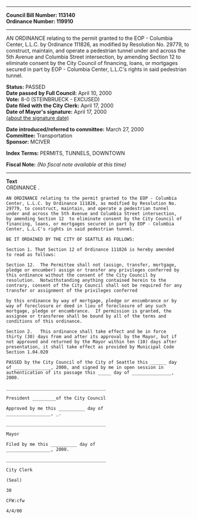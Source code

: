 * * * * *  
  
**Council Bill Number: [](#h0)[](#h2)113140**   
**Ordinance Number: 119910**  
  
* * * * *  
  
AN ORDINANCE relating to the permit granted to the EOP - Columbia Center, L.L.C. by Ordinance 111826, as modified by Resolution No. 29779, to construct, maintain, and operate a pedestrian tunnel under and across the 5th Avenue and Columbia Street intersection, by amending Section 12 to eliminate consent by the City Council of financing, loans, or mortgages secured in part by EOP - Columbia Center, L.L.C's rights in said pedestrian tunnel.  
  
**Status:** PASSED   
**Date passed by Full Council:** April 10, 2000   
**Vote:** 8-0 (STEINBRUECK - EXCUSED)   
**Date filed with the City Clerk:** April 17, 2000   
**Date of Mayor's signature:** April 17, 2000   
[(about the signature date)](/~public/approvaldate.htm)   
  
  
**Date introduced/referred to committee:** March 27, 2000   
**Committee:** Transportation   
**Sponsor:** MCIVER   
  
**Index Terms:** PERMITS, TUNNELS, DOWNTOWN  
  
**Fiscal Note:** *(No fiscal note available at this time)*  
  
* * * * *  
  
**Text**  
    ORDINANCE                    .  
  
    AN ORDINANCE relating to the permit granted to the EOP - Columbia  
    Center, L.L.C. by Ordinance 111826, as modified by Resolution No.  
    29779, to construct, maintain, and operate a pedestrian tunnel  
    under and across the 5th Avenue and Columbia Street intersection,  
    by amending Section 12  to eliminate consent by the City Council of  
    financing, loans, or mortgages secured in part by EOP - Columbia  
    Center, L.L.C's rights in said pedestrian tunnel.  
  
    BE IT ORDAINED BY THE CITY OF SEATTLE AS FOLLOWS:  
  
    Section 1. That Section 12 of Ordinance 111826 is hereby amended  
    to read as follows:  
  
    Section 12.  The Permittee shall not (assign, transfer, mortgage,  
    pledge or encumber) assign or transfer any privileges conferred by  
    this ordinance without the consent of the City Council by  
    resolution.  Notwithstanding anything contained herein to the  
    contrary, consent of the City Council shall not be required for any  
    transfer or assignment of the privileges conferred  
  
    by this ordinance by way of mortgage, pledge or encumbrance or by  
    way of foreclosure or deed in lieu of foreclosure of any such  
    mortgage, pledge or encumbrance.  If permission is granted, the  
    assignee or transferee shall be bound by all of the terms and  
    conditions of this ordinance.  
  
    Section 2.   This ordinance shall take effect and be in force  
    thirty (30) days from and after its approval by the Mayor, but if  
    not approved and returned by the Mayor within ten (10) days after  
    presentation, it shall take effect as provided by Municipal Code  
    Section 1.04.020  
  
    PASSED by the City Council of the City of Seattle this ______ day  
    of ______________, 2000, and signed by me in open session in  
    authentication of its passage this _____ day of _______________,  
    2000.  
  
    ______________________________________  
  
    President _________of the City Council  
  
    Approved by me this __________ day of  
    _________________, _.  
  
    ______________________________________  
  
    Mayor  
  
    Filed by me this __________ day of  
    _________________, 2000.  
  
    ______________________________________  
  
    City Clerk  
  
    (Seal)  
  
    30  
  
    CFW:cfw  
  
    4/4/00  
